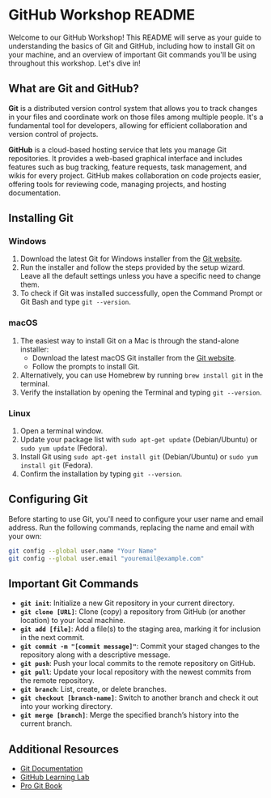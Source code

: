# GitHub Workshop README

Welcome to our GitHub Workshop! This README will serve as your guide to understanding the basics of Git and GitHub, including how to install Git on your machine, and an overview of important Git commands you'll be using throughout this workshop. Let's dive in!

## What are Git and GitHub?

**Git** is a distributed version control system that allows you to track changes in your files and coordinate work on those files among multiple people. It's a fundamental tool for developers, allowing for efficient collaboration and version control of projects.

**GitHub** is a cloud-based hosting service that lets you manage Git repositories. It provides a web-based graphical interface and includes features such as bug tracking, feature requests, task management, and wikis for every project. GitHub makes collaboration on code projects easier, offering tools for reviewing code, managing projects, and hosting documentation.

## Installing Git

### Windows

1. Download the latest Git for Windows installer from the [Git website](https://git-scm.com/download/win).
2. Run the installer and follow the steps provided by the setup wizard. Leave all the default settings unless you have a specific need to change them.
3. To check if Git was installed successfully, open the Command Prompt or Git Bash and type `git --version`.

### macOS

1. The easiest way to install Git on a Mac is through the stand-alone installer:
   - Download the latest macOS Git installer from the [Git website](https://git-scm.com/download/mac).
   - Follow the prompts to install Git.
2. Alternatively, you can use Homebrew by running `brew install git` in the terminal.
3. Verify the installation by opening the Terminal and typing `git --version`.

### Linux

1. Open a terminal window.
2. Update your package list with `sudo apt-get update` (Debian/Ubuntu) or `sudo yum update` (Fedora).
3. Install Git using `sudo apt-get install git` (Debian/Ubuntu) or `sudo yum install git` (Fedora).
4. Confirm the installation by typing `git --version`.

## Configuring Git

Before starting to use Git, you'll need to configure your user name and email address. Run the following commands, replacing the name and email with your own:

```bash
git config --global user.name "Your Name"
git config --global user.email "youremail@example.com"
```

## Important Git Commands

- **`git init`**: Initialize a new Git repository in your current directory.
- **`git clone [URL]`**: Clone (copy) a repository from GitHub (or another location) to your local machine.
- **`git add [file]`**: Add a file(s) to the staging area, marking it for inclusion in the next commit.
- **`git commit -m "[commit message]"`**: Commit your staged changes to the repository along with a descriptive message.
- **`git push`**: Push your local commits to the remote repository on GitHub.
- **`git pull`**: Update your local repository with the newest commits from the remote repository.
- **`git branch`**: List, create, or delete branches.
- **`git checkout [branch-name]`**: Switch to another branch and check it out into your working directory.
- **`git merge [branch]`**: Merge the specified branch’s history into the current branch.

## Additional Resources

- [Git Documentation](https://git-scm.com/doc)
- [GitHub Learning Lab](https://lab.github.com/)
- [Pro Git Book](https://git-scm.com/book/en/v2)

